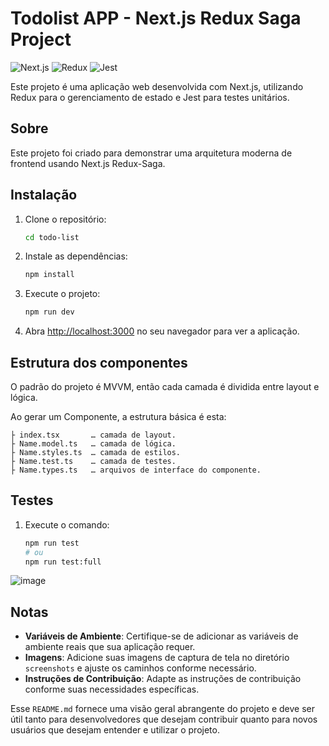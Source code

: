 # Todolist APP - Next.js Redux Saga Project

![Next.js](https://img.shields.io/badge/Next.js-000000?style=for-the-badge&logo=nextdotjs&logoColor=white)
![Redux](https://img.shields.io/badge/Redux-764ABC?style=for-the-badge&logo=redux&logoColor=white)
![Jest](https://img.shields.io/badge/Jest-C21325?style=for-the-badge&logo=jest&logoColor=white)

Este projeto é uma aplicação web desenvolvida com Next.js, utilizando Redux para o gerenciamento de estado e Jest para testes unitários.

## Sobre

Este projeto foi criado para demonstrar uma arquitetura moderna de frontend usando Next.js Redux-Saga.

## Instalação

1. Clone o repositório:
    ```bash
    cd todo-list
    ```

2. Instale as dependências:
    ```bash
    npm install
    ```

3. Execute o projeto:
    ```bash
    npm run dev
    ```

4. Abra [http://localhost:3000](http://localhost:3000) no seu navegador para ver a aplicação.

## Estrutura dos componentes

O padrão do projeto é MVVM, então cada camada é dividida entre layout e lógica.

Ao gerar um Componente, a estrutura básica é esta:
```
├ index.tsx       … camada de layout.
├ Name.model.ts   … camada de lógica. 
├ Name.styles.ts  … camada de estilos.
├ Name.test.ts    … camada de testes.
├ Name.types.ts   … arquivos de interface do componente.
```

## Testes

1. Execute o comando:
    ```bash
    npm run test
    # ou
    npm run test:full
    ```

![image](https://github.com/user-attachments/assets/c4ea11c1-d1d3-482b-91cc-397930ddc04a)

## Notas

- **Variáveis de Ambiente**: Certifique-se de adicionar as variáveis de ambiente reais que sua aplicação requer.
- **Imagens**: Adicione suas imagens de captura de tela no diretório `screenshots` e ajuste os caminhos conforme necessário.
- **Instruções de Contribuição**: Adapte as instruções de contribuição conforme suas necessidades específicas.

Esse `README.md` fornece uma visão geral abrangente do projeto e deve ser útil tanto para desenvolvedores que desejam contribuir quanto para novos usuários que desejam entender e utilizar o projeto.
